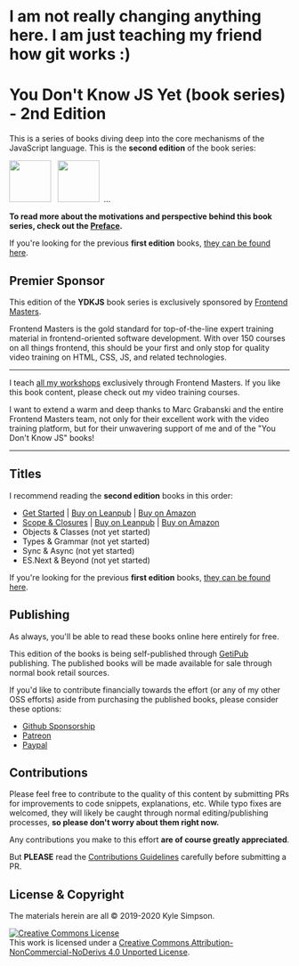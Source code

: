 

# I am not really changing anything here. I am just teaching my friend how git works :) 

# You Don't Know JS Yet (book series) - 2nd Edition

This is a series of books diving deep into the core mechanisms of the JavaScript language. This is the **second edition** of the book series:

<a href="https://leanpub.com/ydkjsy-get-started"><img src="get-started/images/cover.png" width="75"></a>&nbsp;&nbsp;
<a href="https://leanpub.com/ydkjsy-scope-closures"><img src="scope-closures/images/cover.png" width="75"></a>&nbsp;&nbsp;...

**To read more about the motivations and perspective behind this book series, check out the [Preface](preface.md).**

If you're looking for the previous **first edition** books, [they can be found here](https://github.com/getify/You-Dont-Know-JS/blob/1st-ed/README.md).

## Premier Sponsor

This edition of the **YDKJS** book series is exclusively sponsored by [Frontend Masters](https://frontendmasters.com).

Frontend Masters is the gold standard for top-of-the-line expert training material in frontend-oriented software development. With over 150 courses on all things frontend, this should be your first and only stop for quality video training on HTML, CSS, JS, and related technologies.

----

I teach [all my workshops](https://frontendmasters.com/kyle-simpson) exclusively through Frontend Masters. If you like this book content, please check out my video training courses.

I want to extend a warm and deep thanks to Marc Grabanski and the entire Frontend Masters team, not only for their excellent work with the video training platform, but for their unwavering support of me and of the "You Don't Know JS" books!

----

## Titles

I recommend reading the **second edition** books in this order:

* [Get Started](get-started/README.md) | [Buy on Leanpub](https://leanpub.com/ydkjsy-get-started) | [Buy on Amazon](https://www.amazon.com/dp/B084BNMN7T)
* [Scope & Closures](scope-closures/README.md) | [Buy on Leanpub](https://leanpub.com/ydkjsy-scope-closures) | [Buy on Amazon](https://www.amazon.com/dp/B08634PZ3N)
* Objects & Classes (not yet started)
* Types & Grammar (not yet started)
* Sync & Async (not yet started)
* ES.Next & Beyond (not yet started)

If you're looking for the previous **first edition** books, [they can be found here](https://github.com/getify/You-Dont-Know-JS/blob/1st-ed/README.md).

## Publishing

As always, you'll be able to read these books online here entirely for free.

This edition of the books is being self-published through [GetiPub](https://geti.pub) publishing. The published books will be made available for sale through normal book retail sources.

If you'd like to contribute financially towards the effort (or any of my other OSS efforts) aside from purchasing the published books, please consider these options:

* [Github Sponsorship](https://github.com/users/getify/sponsorship)
* [Patreon](https://www.patreon.com/getify)
* [Paypal](https://www.paypal.me/getify)

## Contributions

Please feel free to contribute to the quality of this content by submitting PRs for improvements to code snippets, explanations, etc. While typo fixes are welcomed, they will likely be caught through normal editing/publishing processes, **so please don't worry about them right now.**

Any contributions you make to this effort **are of course greatly appreciated**.

But **PLEASE** read the [Contributions Guidelines](CONTRIBUTING.md) carefully before submitting a PR.

## License & Copyright

The materials herein are all &copy; 2019-2020 Kyle Simpson.

<a rel="license" href="http://creativecommons.org/licenses/by-nc-nd/4.0/"><img alt="Creative Commons License" style="border-width:0" src="https://i.creativecommons.org/l/by-nc-nd/4.0/88x31.png" /></a><br />This work is licensed under a <a rel="license" href="http://creativecommons.org/licenses/by-nc-nd/4.0/">Creative Commons Attribution-NonCommercial-NoDerivs 4.0 Unported License</a>.
